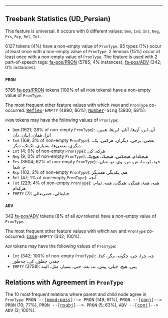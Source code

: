

--------------------------------------------------------------------------------

## Treebank Statistics (UD_Persian)

This feature is universal.
It occurs with 8 different values: `Dem`, `Ind`, `Int`, `Neg`, `Prs`, `Rcp`, `Rel`, `Tot`.

6127 tokens (4%) have a non-empty value of `PronType`.
95 types (1%) occur at least once with a non-empty value of `PronType`.
2 lemmas (15%) occur at least once with a non-empty value of `PronType`.
The feature is used with 2 part-of-speech tags: [fa-pos/PRON]() (5785; 4% instances), [fa-pos/ADV]() (342; 0% instances).

### `PRON`

5785 [fa-pos/PRON]() tokens (100% of all `PRON` tokens) have a non-empty value of `PronType`.

The most frequent other feature values with which `PRON` and `PronType` co-occurred: <tt><a href="Reflex.html">Reflex</a>=EMPTY</tt> (4990; 86%), <tt><a href="Number.html">Number</a>=Sing</tt> (3930; 68%).

`PRON` tokens may have the following values of `PronType`:

* `Dem` (1621; 28% of non-empty `PronType`): آن، این، آن‌ها، آنان، این‌ها، همین، آنرا، همان، اینان، دان
* `Ind` (169; 3% of non-empty `PronType`): بعضی، برخی، دیگران، هرکس، یک، دیگری، بعضی‌ها، بسیاری، تک‌تک، دیگر
* `Int` (4; 0% of non-empty `PronType`): هرکه، کی
* `Neg` (9; 0% of non-empty `PronType`): هیچکدام، هیچکس، هیچیک، هیچ‌یک
* `Prs` (3604; 62% of non-empty `PronType`): خود، او، ما، ش، من، وی، تو، شان، م، شما
* `Rcp` (102; 2% of non-empty `PronType`): هم، یکدیگر، همدیگر
* `Rel` (47; 1% of non-empty `PronType`): آنچه
* `Tot` (229; 4% of non-empty `PronType`): همه، همهٔ، همگی، همگان، همه‌، تمام، هرکدام
* `EMPTY` (7): جنابعالی، حضرتعالی

### `ADV`

342 [fa-pos/ADV]() tokens (8% of all `ADV` tokens) have a non-empty value of `PronType`.

The most frequent other feature values with which `ADV` and `PronType` co-occurred: <tt><a href="Case.html">Case</a>=EMPTY</tt> (342; 100%).

`ADV` tokens may have the following values of `PronType`:

* `Int` (342; 100% of non-empty `PronType`): چه، چرا، چی، چگونه، مگر، کجا، چقدر، چطور، کی، چه‌طور
* `EMPTY` (3758): پس، هیچ، خیلی، پیش، نه، بعد، حتی، بسیار، مثل، البته

## Relations with Agreement in `PronType`

The 10 most frequent relations where parent and child node agree in `PronType`:
<tt>PRON --[<a href="../dep/nmod:poss.html">nmod:poss</a>]--> PRON</tt> (149; 91%),
<tt>PRON --[<a href="../dep/conj.html">conj</a>]--> PRON</tt> (10; 77%),
<tt>PRON --[<a href="../dep/nsubj.html">nsubj</a>]--> PRON</tt> (5; 63%),
<tt>ADV --[<a href="../dep/conj.html">conj</a>]--> ADV</tt> (2; 100%).

